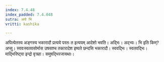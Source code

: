 ```yaml
---
index: 7.4.48
index_padded: 7.4.048
sutra: अपो भि
vritti: kashika

---
```

अपित्येतस्य अङ्गस्य भकारादौ प्रत्यये परतः त इत्ययम् आदेशो भवति। अद्भिः। अद्भ्यः। भि इति किम्? अप्सु। स्ववःस्वतवसोर्मास उषसश्च तकारादेश इष्यते छन्दसि भकारादौ। स्ववद्भिः। स्वतवद्भिः। माद्भिरिष्ट्वा इन्द्रो वृत्रहा। समुषद्भिरजायथाः।